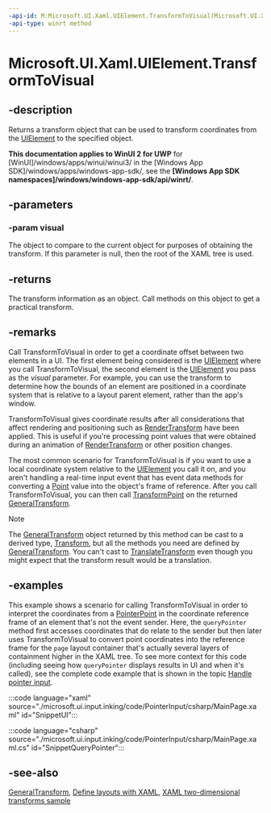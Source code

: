 ```yaml
---
-api-id: M:Microsoft.UI.Xaml.UIElement.TransformToVisual(Microsoft.UI.Xaml.UIElement)
-api-type: winrt method
---
```


<!-- Method syntax
public Windows.UI.Xaml.Media.GeneralTransform TransformToVisual(Windows.UI.Xaml.UIElement visual)
-->

# Microsoft.UI.Xaml.UIElement.TransformToVisual

## -description
Returns a transform object that can be used to transform coordinates from the [UIElement](uielement.md) to the specified object.

**This documentation applies to WinUI 2 for UWP** for [WinUI]/windows/apps/winui/winui3/ in the [Windows App SDK]/windows/apps/windows-app-sdk/, see the **[Windows App SDK namespaces]/windows/windows-app-sdk/api/winrt/**.

## -parameters
### -param visual
The object to compare to the current object for purposes of obtaining the transform.
If this parameter is null, then the root of the XAML tree is used. 

## -returns
The transform information as an object. Call methods on this object to get a practical transform.

## -remarks
Call TransformToVisual in order to get a coordinate offset between two elements in a UI. The first element being considered is the [UIElement](uielement.md) where you call TransformToVisual, the second element is the [UIElement](uielement.md) you pass as the *visual* parameter. For example, you can use the transform to determine how the bounds of an element are positioned in a coordinate system that is relative to a layout parent element, rather than the app's window.

TransformToVisual gives coordinate results after all considerations that affect rendering and positioning such as [RenderTransform](uielement_rendertransform.md) have been applied. This is useful if you're processing point values that were obtained during an animation of [RenderTransform](uielement_rendertransform.md) or other position changes.

The most common scenario for TransformToVisual is if you want to use a local coordinate system relative to the [UIElement](uielement.md) you call it on, and you aren't handling a real-time input event that has event data methods for converting a [Point](/uwp/api/windows.foundation.point) value into the object's frame of reference. After you call TransformToVisual, you can then call [TransformPoint](../microsoft.ui.xaml.media/generaltransform_transformpoint_1768161830.md) on the returned [GeneralTransform](../microsoft.ui.xaml.media/generaltransform.md).

> [!NOTE]
> The [GeneralTransform](../microsoft.ui.xaml.media/generaltransform.md) object returned by this method can be cast to a derived type, [Transform](../microsoft.ui.xaml.media/transform.md), but all the methods you need are defined by [GeneralTransform](../microsoft.ui.xaml.media/generaltransform.md). You can't cast to [TranslateTransform](../microsoft.ui.xaml.media/translatetransform.md) even though you might expect that the transform result would be a translation.

## -examples

This example shows a scenario for calling TransformToVisual in order to interpret the coordinates from a [PointerPoint](../microsoft.ui.input/pointerpoint.md) in the coordinate reference frame of an element that's not the event sender. Here, the `queryPointer` method first accesses coordinates that do relate to the sender but then later uses TransformToVisual to convert point coordinates into the reference frame for the `page` layout container that's actually several layers of containment higher in the XAML tree. To see more context for this code (including seeing how `queryPointer` displays results in UI and when it's called), see the complete code example that is shown in the topic [Handle pointer input](/windows/apps/design/input/handle-pointer-input).

:::code language="xaml" source="./microsoft.ui.input.inking/code/PointerInput/csharp/MainPage.xaml" id="SnippetUI":::

:::code language="csharp" source="./microsoft.ui.input.inking/code/PointerInput/csharp/MainPage.xaml.cs" id="SnippetQueryPointer":::

## -see-also

[GeneralTransform](../microsoft.ui.xaml.media/generaltransform.md), [Define layouts with XAML](/windows/uwp/layout/layouts-with-xaml), [XAML two-dimensional transforms sample](https://github.com/microsoftarchive/msdn-code-gallery-microsoft/tree/master/Official%20Windows%20Platform%20Sample/Windows%208.1%20Store%20app%20samples/99866-Windows%208.1%20Store%20app%20samples/XAML%20two-dimensional%20transforms%20sample)
